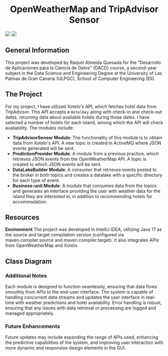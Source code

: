 <h1 align="center"> OpenWeatherMap and TripAdvisor Sensor </h1>

<p align="left">

   <img src="https://img.shields.io/badge/STATUS-COMPLETE-green">
   <img src="https://img.shields.io/badge/Released-June%202024-yellow">
   </p>

## General Information
This project was developed by Raquel Almeida Quesada for the "Desarrollo de Aplicaciones para la Ciencia de Datos" (DACD) course, a second-year subject in the Data Science and Engineering Degree at the University of Las Palmas de Gran Canaria (ULPGC), School of Computer Engineering (EII).

## The Project
For my project, I have utilized Xotelo's API, which fetches hotel data from TripAdvisor. This API accepts a `HotelKey` along with check-in and check-out dates, returning data about available hotels during those dates. I have selected a number of hotels for each island, among which the API will check availability. The modules include:

- **TripAdvisorSensor Module**: The functionality of this module is to obtain data from Xotelo's API. A new topic is created in ActiveMQ where JSON events generated will be sent.
- **PredictionProvider Module**: A module from a previous practice, which retrieves JSON events from the OpenWeatherMap API. A topic is created to which JSON events will be sent.
- **DataLakeBuilder Module**: A consumer that retrieves events posted to the broker in both topics and creates a datalake with a specific directory for each type of event.
- **Business-unit Module**: A module that consumes data from the topics and generates an interface providing the user with weather data for the island they are interested in, in addition to recommending hotels for accommodation.

## Resources
**Environment**
The project was developed in IntelliJ IDEA, utilizing Java 17 as the source and target compilation version (configured via maven.compiler.source and maven.compiler.target). It also integrates APIs from OpenWeatherMap and Xotelo.

## Class Diagram


### Additional Notes
Each module is designed to function seamlessly, ensuring that data flows smoothly from APIs to the end-user interface. The system is capable of handling concurrent data streams and updates the user interface in real-time with weather predictions and hotel availability. Error handling is robust, ensuring that any issues with data retrieval or processing are logged and managed appropriately.

### Future Enhancements
Future updates may include expanding the range of APIs used, enhancing the predictive capabilities of the system, and improving user interaction with more dynamic and responsive design elements in the GUI.
